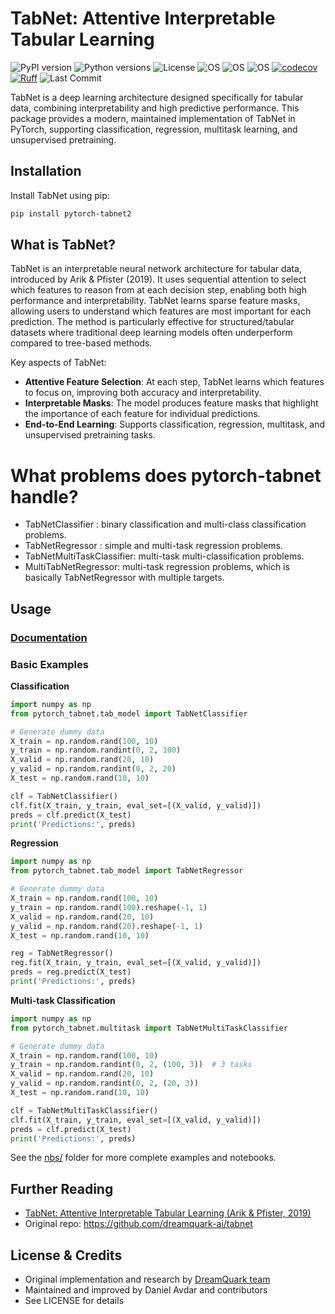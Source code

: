 # TabNet: Attentive Interpretable Tabular Learning

![PyPI version](https://img.shields.io/pypi/v/pytorch-tabnet2.svg)
![Python versions](https://img.shields.io/pypi/pyversions/pytorch-tabnet2.svg)
![License](https://img.shields.io/badge/License-MIT-blue.svg)
![OS](https://img.shields.io/badge/ubuntu-blue?logo=ubuntu)
![OS](https://img.shields.io/badge/win-blue?logo=windows)
![OS](https://img.shields.io/badge/mac-blue?logo=apple)
[![codecov](https://codecov.io/gh/DanielAvdar/tabnet/graph/badge.svg?token=N0V9KANTG2)](https://codecov.io/gh/DanielAvdar/tabnet)
[![Ruff](https://img.shields.io/endpoint?url=https://raw.githubusercontent.com/astral-sh/ruff/main/assets/badge/v2.json)](https://github.com/astral-sh/ruff)
![Last Commit](https://img.shields.io/github/last-commit/DanielAvdar/tabnet/main)


TabNet is a deep learning architecture designed specifically for tabular data,
combining interpretability and high predictive performance.
This package provides a modern, maintained implementation of TabNet in PyTorch,
supporting classification, regression, multitask learning, and unsupervised pretraining.


## Installation

Install TabNet using pip:

```bash
pip install pytorch-tabnet2
```

## What is TabNet?
TabNet is an interpretable neural network architecture for tabular data, introduced by Arik & Pfister (2019). It uses sequential attention to select which features to reason from at each decision step, enabling both high performance and interpretability. TabNet learns sparse feature masks, allowing users to understand which features are most important for each prediction. The method is particularly effective for structured/tabular datasets where traditional deep learning models often underperform compared to tree-based methods.

Key aspects of TabNet:
- **Attentive Feature Selection**: At each step, TabNet learns which features to focus on, improving both accuracy and interpretability.
- **Interpretable Masks**: The model produces feature masks that highlight the importance of each feature for individual predictions.
- **End-to-End Learning**: Supports classification, regression, multitask, and unsupervised pretraining tasks.

# What problems does pytorch-tabnet handle?

- TabNetClassifier : binary classification and multi-class classification problems.
- TabNetRegressor : simple and multi-task regression problems.
- TabNetMultiTaskClassifier:  multi-task multi-classification problems.
- MultiTabNetRegressor: multi-task regression problems, which is basically TabNetRegressor with multiple targets.


## Usage

### [Documentation](https://tabnet.readthedocs.io/en/latest/)


### Basic Examples

**Classification**
```python
import numpy as np
from pytorch_tabnet.tab_model import TabNetClassifier

# Generate dummy data
X_train = np.random.rand(100, 10)
y_train = np.random.randint(0, 2, 100)
X_valid = np.random.rand(20, 10)
y_valid = np.random.randint(0, 2, 20)
X_test = np.random.rand(10, 10)

clf = TabNetClassifier()
clf.fit(X_train, y_train, eval_set=[(X_valid, y_valid)])
preds = clf.predict(X_test)
print('Predictions:', preds)
```

**Regression**
```python
import numpy as np
from pytorch_tabnet.tab_model import TabNetRegressor

# Generate dummy data
X_train = np.random.rand(100, 10)
y_train = np.random.rand(100).reshape(-1, 1)
X_valid = np.random.rand(20, 10)
y_valid = np.random.rand(20).reshape(-1, 1)
X_test = np.random.rand(10, 10)

reg = TabNetRegressor()
reg.fit(X_train, y_train, eval_set=[(X_valid, y_valid)])
preds = reg.predict(X_test)
print('Predictions:', preds)
```

**Multi-task Classification**
```python
import numpy as np
from pytorch_tabnet.multitask import TabNetMultiTaskClassifier

# Generate dummy data
X_train = np.random.rand(100, 10)
y_train = np.random.randint(0, 2, (100, 3))  # 3 tasks
X_valid = np.random.rand(20, 10)
y_valid = np.random.randint(0, 2, (20, 3))
X_test = np.random.rand(10, 10)

clf = TabNetMultiTaskClassifier()
clf.fit(X_train, y_train, eval_set=[(X_valid, y_valid)])
preds = clf.predict(X_test)
print('Predictions:', preds)
```

See the [nbs/](nbs/) folder for more complete examples and notebooks.

## Further Reading
- [TabNet: Attentive Interpretable Tabular Learning (Arik & Pfister, 2019)](https://arxiv.org/pdf/1908.07442.pdf)
- Original repo: https://github.com/dreamquark-ai/tabnet

## License & Credits
- Original implementation and research by [DreamQuark team](https://github.com/dreamquark-ai/tabnet)
- Maintained and improved by Daniel Avdar and contributors
- See LICENSE for details
